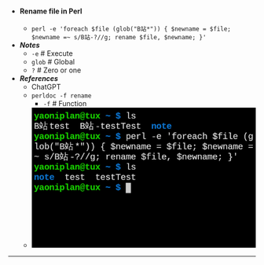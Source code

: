 - #### Rename file in Perl
    - `perl -e 'foreach $file (glob("B站*")) { $newname = $file; $newname =~ s/B站-?//g; rename $file, $newname; }'`
- ***Notes***
    - `-e` # Execute
    - `glob` # Global
    - `?` # Zero or one
- ***References***
    - ChatGPT
    - `perldoc -f rename`
        - `-f` # Function
    - ![2023-05-05_12-56.png](../assets/2023-05-05_12-56.png)
- ---
